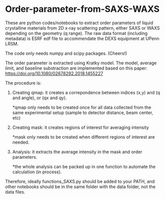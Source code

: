# Order-parameter-from-SAXS-WAXS

These are python codes/notebooks to extract order parameters of liquid crystalline materials from 2D x-ray scattering pattern, either SAXS or WAXS depending on the geometry (q range). The raw data format (including metadata) is ESRF edf file to accommendate the DEXS equipment at UPenn LRSM. 

The code only needs numpy and scipy packages. (Cheers!)

The order parameter is extracted using Kratky model. The model, average limit, and baseline substraction are implemented based on this paper: https://doi.org/10.1080/02678292.2018.1455227

The procedure is:
1. Creating qmap: it creates a correpondence between indices (x,y) and (q and angle), or (qx and qy).

   *qmap only needs to be created once for all data collected from the same experimental setup (sample to detector distance, beam center, etc)
        
3. Creating mask: it creates regions of interest for averaging intensity

   *mask only needs to be created when different regions of interest are needed.

5. Analysis: it extracts the average intensity in the mask and order parameters.

   *the whole analysis can be packed up in one function to automate the calculation (in process).

Therefore, ideally functions_SAXS.py should be added to your PATH, and other notebooks should be in the same folder with the data folder, not the data files.
